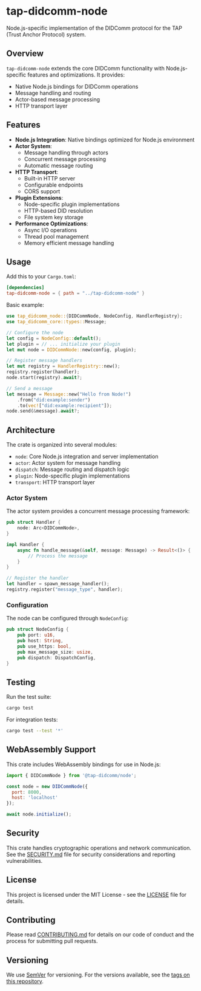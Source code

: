 # tap-didcomm-node

Node.js-specific implementation of the DIDComm protocol for the TAP (Trust Anchor Protocol) system.

## Overview

`tap-didcomm-node` extends the core DIDComm functionality with Node.js-specific features and optimizations. It provides:
- Native Node.js bindings for DIDComm operations
- Message handling and routing
- Actor-based message processing
- HTTP transport layer

## Features

- **Node.js Integration**: Native bindings optimized for Node.js environment
- **Actor System**: 
  - Message handling through actors
  - Concurrent message processing
  - Automatic message routing
- **HTTP Transport**:
  - Built-in HTTP server
  - Configurable endpoints
  - CORS support
- **Plugin Extensions**:
  - Node-specific plugin implementations
  - HTTP-based DID resolution
  - File system key storage
- **Performance Optimizations**:
  - Async I/O operations
  - Thread pool management
  - Memory efficient message handling

## Usage

Add this to your `Cargo.toml`:

```toml
[dependencies]
tap-didcomm-node = { path = "../tap-didcomm-node" }
```

Basic example:

```rust
use tap_didcomm_node::{DIDCommNode, NodeConfig, HandlerRegistry};
use tap_didcomm_core::types::Message;

// Configure the node
let config = NodeConfig::default();
let plugin = // ... initialize your plugin
let mut node = DIDCommNode::new(config, plugin);

// Register message handlers
let mut registry = HandlerRegistry::new();
registry.register(handler);
node.start(registry).await?;

// Send a message
let message = Message::new("Hello from Node!")
    .from("did:example:sender")
    .to(vec!["did:example:recipient"]);
node.send(&message).await?;
```

## Architecture

The crate is organized into several modules:

- `node`: Core Node.js integration and server implementation
- `actor`: Actor system for message handling
- `dispatch`: Message routing and dispatch logic
- `plugin`: Node-specific plugin implementations
- `transport`: HTTP transport layer

### Actor System

The actor system provides a concurrent message processing framework:

```rust
pub struct Handler {
    node: Arc<DIDCommNode>,
}

impl Handler {
    async fn handle_message(&self, message: Message) -> Result<()> {
        // Process the message
    }
}

// Register the handler
let handler = spawn_message_handler();
registry.register("message_type", handler);
```

### Configuration

The node can be configured through `NodeConfig`:

```rust
pub struct NodeConfig {
    pub port: u16,
    pub host: String,
    pub use_https: bool,
    pub max_message_size: usize,
    pub dispatch: DispatchConfig,
}
```

## Testing

Run the test suite:

```bash
cargo test
```

For integration tests:

```bash
cargo test --test '*'
```

## WebAssembly Support

This crate includes WebAssembly bindings for use in Node.js:

```javascript
import { DIDCommNode } from '@tap-didcomm/node';

const node = new DIDCommNode({
  port: 8000,
  host: 'localhost'
});

await node.initialize();
```

## Security

This crate handles cryptographic operations and network communication. See the [SECURITY.md](../SECURITY.md) file for security considerations and reporting vulnerabilities.

## License

This project is licensed under the MIT License - see the [LICENSE](../LICENSE) file for details.

## Contributing

Please read [CONTRIBUTING.md](../CONTRIBUTING.md) for details on our code of conduct and the process for submitting pull requests.

## Versioning

We use [SemVer](http://semver.org/) for versioning. For the versions available, see the [tags on this repository](https://github.com/your/project/tags). 